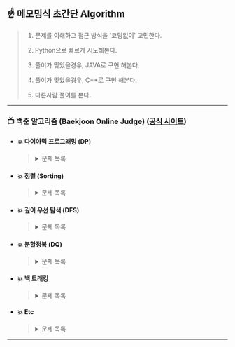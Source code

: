 ## :point_up: 메모밍식 초간단 Algorithm
>
> 1. 문제를 이해하고 접근 방식을 '코딩없이' 고민한다.
>
> 2. Python으로 빠르게 시도해본다.
>
> 3. 풀이가 맞았을경우, JAVA로 구현 해본다.
>
> 4. 풀이가 맞았을경우, C++로 구현 해본다.
>
> 5. 다른사람 풀이를 본다.

---------------------------------------------------------------------------------------

### :tv: 백준 알고리즘 (Baekjoon Online Judge) ([공식 사이트](https://www.acmicpc.net/))
- #### :boom: 다이아믹 프로그래밍 (DP)
  >
  ><details>
  ><summary>문제 목록</summary><br>
  ><table>
  ><thead>
  ><tr>
  ><th align="center">문제번호</th>
  ><th align="center">Python</th>
  ><th align="center">JAVA</th>
  ><th align="center">C++</th>
  ></tr>
  ></thead>
  ><tbody>
  ><tr>
  ><td align="center"></td>
  ><td align="center"></td>
  ><td align="center"></td>
  ><td align="center"></td>
  ></tr>
  ></tbody>
  ></table>
  ></details>
 
 
- #### :boom: 정렬 (Sorting)
  >
  ><details>
  ><summary>문제 목록</summary><br>
  ><table>
  ><thead>
  ><tr>
  ><th align="center">문제번호</th>
  ><th align="center">Python</th>
  ><th align="center">JAVA</th>
  ><th align="center">C++</th>
  ></tr>
  ></thead>
  ><tbody>
  ><tr>
  ><td align="center"></td>
  ><td align="center"></td>
  ><td align="center"></td>
  ><td align="center"></td>
  ></tr>
  ></tbody>
  ></table>
  ></details>


- #### :boom: 깊이 우선 탐색 (DFS)
  >
  ><details>
  ><summary>문제 목록</summary><br>
  ><table>
  ><thead>
  ><tr>
  ><th align="center">문제번호</th>
  ><th align="center">Python</th>
  ><th align="center">JAVA</th>
  ><th align="center">C++</th>
  ></tr>
  ></thead>
  ><tbody>
  ><tr>
  ><td align="center">11724</td>
  ><td align="center"></td>
  ><td align="center"></td>
  ><td align="center"><a href="Backjoon/11724/bj_11724.cpp">Code</a></td>
  ></tr>
  ></tbody>
  ></table>
  ></details>
  
  
- #### :boom: 분할정복 (DQ)
  >
  ><details>
  ><summary>문제 목록</summary><br>
  ><table>
  ><thead>
  ><tr>
  ><th align="center">문제번호</th>
  ><th align="center">Python</th>
  ><th align="center">JAVA</th>
  ><th align="center">C++</th>
  ></tr>
  ></thead>
  ><tbody>
  ><tr>
  ><td align="center">2261</td>
  ><td align="center"><</td>
  ><td align="center"></td>
  ><td align="center">a href="Backjoon/2261/bj_2261.cpp">Code</a></td>
  ></tr>
  ></tbody>
  ></table>
  ></details>
  
  
- #### :boom: 백 트래킹
  >
  ><details>
  ><summary>문제 목록</summary><br>
  ><table>
  ><thead>
  ><tr>
  ><th align="center">문제번호</th>
  ><th align="center">Python</th>
  ><th align="center">JAVA</th>
  ><th align="center">C++</th>
  ></tr>
  ></thead>
  ><tbody>
  ><tr>
  ><td align="center">1759</td>
  ><td align="center"><a href="Backjoon/1759/bj_1759.py">Code</a></td>
  ><td align="center"></td>
  ><td align="center"></td>
  ></tr>
  ></tbody>
  ></table>
  ></details>
  
- #### :boom: Etc
  >
  ><details>
  ><summary>문제 목록</summary><br>
  ><table>
  ><thead>
  ><tr>
  ><th align="center">문제번호</th>
  ><th align="center">Python</th>
  ><th align="center">JAVA</th>
  ><th align="center">C++</th>
  ></tr>
  ></thead>
  ><tbody>
  ><tr>
  ><td align="center">1743</td>
  ><td align="center"></td>
  ><td align="center"></td>
  ><td align="center"><a href="Backjoon/1743/bj_1743.cpp">Code</a></td>
  ></tr>
  ></tbody>
  ></table>
  ></details>
  
---------------------------------------------------------------------------------------
 

